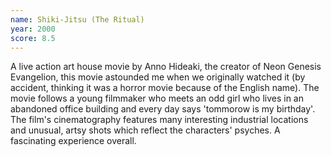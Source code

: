 ```yaml
---
name: Shiki-Jitsu (The Ritual)
year: 2000
score: 8.5
---
```

A live action art house movie by Anno Hideaki, the creator of Neon Genesis Evangelion, this movie astounded me when we originally watched it (by accident, thinking it was a horror movie because of the English name). The movie follows a young filmmaker who meets an odd girl who lives in an abandoned office building and every day says 'tommorow is my birthday'. The film's cinematography features many interesting industrial locations and unusual, artsy shots which reflect the characters' psyches. A fascinating experience overall.
